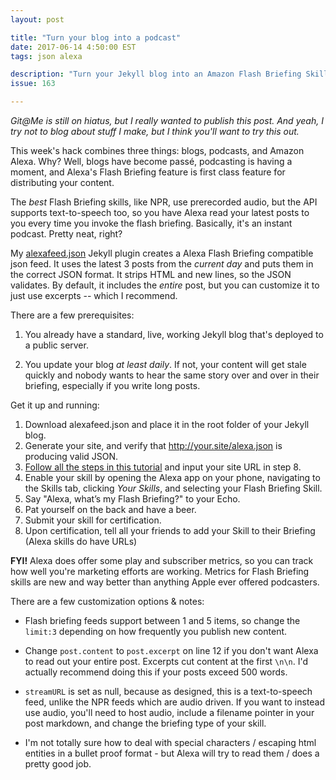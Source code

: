 ```yaml
---
layout: post

title: "Turn your blog into a podcast"
date: 2017-06-14 4:50:00 EST
tags: json alexa

description: "Turn your Jekyll blog into an Amazon Flash Briefing Skill. Instant podcasting!"
issue: 163

---
```


_Git@Me is still on hiatus, but I really wanted to publish this post. And yeah, I try not to blog about stuff I make, but I think you'll want to try this out._

This week's hack combines three things: blogs, podcasts, and Amazon Alexa. Why? Well, blogs have become passé, podcasting is having a moment, and Alexa's Flash Briefing feature is first class feature for distributing your content.

The _best_ Flash Briefing skills, like NPR, use prerecorded audio, but the API supports text-to-speech too, so you have Alexa read your latest posts to you every time you invoke the flash briefing. Basically, it's an instant podcast. Pretty neat, right?

My [alexafeed.json](https://gist.github.com/nealrs/e6985003ca56cc6f8c980efbb0d0e670#file-examplefeed-json) Jekyll plugin creates a Alexa Flash Briefing compatible json feed. It uses the latest 3 posts from the _current day_ and puts them in the correct JSON format. It strips HTML and new lines, so the JSON validates. By default, it includes the _entire_ post, but you can customize it to just use excerpts -- which I recommend.

There are a few prerequisites:

1. You already have a standard, live, working Jekyll blog that's deployed to a public server.

2. You update your blog _at least daily_. If not, your content will get stale quickly and nobody wants to hear the same story over and over in their briefing, especially if you write long posts.

Get it up and running:

1. Download alexafeed.json and place it in the root folder of your Jekyll blog.
2. Generate your site, and verify that http://your.site/alexa.json is producing valid JSON.
3. [Follow all the steps in this tutorial](https://developer.amazon.com/public/solutions/alexa/alexa-skills-kit/docs/steps-to-create-a-flash-briefing-skill) and input your site URL in step 8.
4. Enable your skill by opening the Alexa app on your phone, navigating to the Skills tab, clicking _Your Skills_, and selecting your Flash Briefing Skill.
5. Say "Alexa, what’s my Flash Briefing?" to your Echo.
6. Pat yourself on the back and have a beer.
7. Submit your skill for certification.
8. Upon certification, tell all your friends to add your Skill to their Briefing (Alexa skills do have URLs)

**FYI!** Alexa does offer some play and subscriber metrics, so you can track how well you're marketing efforts are working. Metrics for Flash Briefing skills are new and way better than anything Apple ever offered podcasters.

There are a few customization options &amp; notes:

- Flash briefing feeds support between 1 and 5 items, so change the `limit:3` depending on how frequently you publish new content.

- Change `post.content` to `post.excerpt` on line 12 if you don't want Alexa to read out your entire post. Excerpts cut content at the first `\n\n`. I'd actually recommend doing this if your posts exceed 500 words.

- `streamURL` is set as null, because as designed, this is a text-to-speech feed, unlike the NPR feeds which are audio driven. If you want to instead use audio, you'll need to host audio, include a filename pointer in your post markdown, and change the briefing type of your skill.

- I'm not totally sure how to deal with special characters / escaping html entities in a bullet proof format - but Alexa will try to read them / does a pretty good job.
